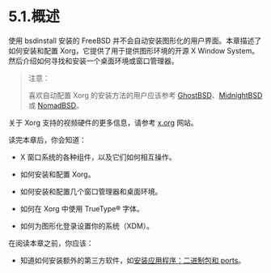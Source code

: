 # 5.1.概述

使用 bsdinstall 安装的 FreeBSD 并不会自动安装图形化的用户界面。本章描述了如何安装和配置 Xorg，它提供了用于提供图形环境的开源 X Window System。然后介绍如何寻找和安装一个桌面环境或窗口管理器。

>注意：
>
>喜欢自动配置 Xorg 的安装方法的用户应该参考 [GhostBSD](https://ghostbsd.org/)、[MidnightBSD](https://www.midnightbsd.org/) 或 [NomadBSD](https://nomadbsd.org/)。

关于 Xorg 支持的视频硬件的更多信息，请参考 [x.org](http://www.x.org/) 网站。

读完本章后，你会知道：

 - X 窗口系统的各种组件，以及它们如何相互操作。

 - 如何安装和配置 Xorg。

 - 如何安装和配置几个窗口管理器和桌面环境。

 - 如何在 Xorg 中使用 TrueType® 字体。

 - 如何为图形化登录设置你的系统（XDM）。

在阅读本章之前，你应该：

 - 知道如何安装额外的第三方软件，如[安装应用程序：二进制包和 ports](https://docs.freebsd.org/en/books/handbook/ports/index.html#ports)。
